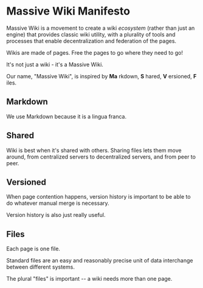 # Massive Wiki Manifesto

Massive Wiki is a movement to create a wiki *ecosystem* (rather than just an engine) that provides classic wiki utility, with a plurality of tools and processes that enable decentralization and federation of the pages.

Wikis are made of pages. Free the pages to go where they need to go!

It's not just a wiki - it's a Massive Wiki.

Our name, "Massive Wiki", is inspired by **Ma** rkdown, **S** hared, **V** ersioned, **F** iles.

## Markdown
We use Markdown because it is a lingua franca.

## Shared
Wiki is best when it's shared with others.  Sharing files lets them move around, from centralized servers to decentralized servers, and from peer to peer.

## Versioned
When page contention happens, version history is important to be able to do whatever manual merge is necessary.

Version history is also just really useful.

## Files
Each page is one file.

Standard files are an easy and reasonably precise unit of data interchange between different systems.

The plural "files" is important -- a wiki needs more than one page.
